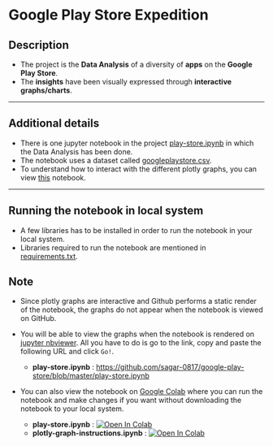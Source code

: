 # Google Play Store Expedition

## Description
* The project is the **Data Analysis** of a diversity of **apps** on the **Google Play Store**.<br>
* The **insights** have been visually expressed through **interactive graphs/charts**.
<hr>

## Additional details
* There is one jupyter notebook in the project [play-store.ipynb](https://github.com/sagar-0817/google-play-store/blob/master/play-store.ipynb) in which the Data Analysis has been done.<br>
* The notebook uses a dataset called [googleplaystore.csv](https://github.com/sagar-0817/google-play-store/blob/master/googleplaystore.csv).<br>
* To understand how to interact with the different plotly graphs, you can view [this](https://github.com/sagar-0817/plotly-graph-instructions/blob/master/plotly-graph-instructions.ipynb) notebook.
<hr>

## Running the notebook in local system
* A few libraries has to be installed in order to run the notebook in your local system.<br>
* Libraries required to run the notebook are mentioned in [requirements.txt](https://github.com/sagar-0817/google-play-store/blob/master/requirements.txt).

## Note
* Since plotly graphs are interactive and Github performs a static render of the notebook, the graphs do not appear when the notebook is viewed on GitHub.<br>
* You will be able to view the graphs when the notebook is rendered on [jupyter nbviewer](https://nbviewer.jupyter.org/). All you have to do is go to the link,
copy and paste the following URL and click `Go!`.
  * **play-store.ipynb** : https://github.com/sagar-0817/google-play-store/blob/master/play-store.ipynb
  
* You can also view the notebook on [Google Colab](https://colab.research.google.com) where you can run the notebook and make changes if you want without downloading
the notebook to your local system.
  * **play-store.ipynb** : [![Open In Colab](https://colab.research.google.com/assets/colab-badge.svg)](https://colab.research.google.com/drive/1FMGfxpZ_xXyey-9BYe6uU71dtJmQCIAj?usp=sharing) 
  * **plotly-graph-instructions.ipynb** : [![Open In Colab](https://colab.research.google.com/assets/colab-badge.svg)](https://colab.research.google.com/drive/1tCYxpRVoKkGBnMQDhae38cVZNvZ4AG4W?usp=sharing)


